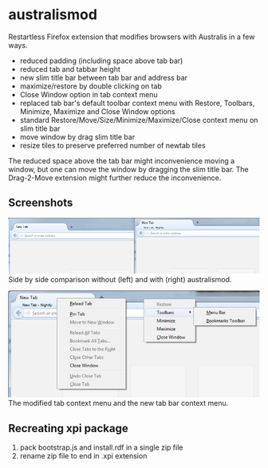 australismod
============

Restartless Firefox extension that modifies browsers with Australis in a few ways.

* reduced padding (including space above tab bar)
* reduced tab and tabbar height
* new slim title bar between tab bar and address bar
* maximize/restore by double clicking on tab
* Close Window option in tab context menu
* replaced tab bar's default toolbar context menu with Restore, Toolbars, Minimize, Maximize and Close Window options
* standard Restore/Move/Size/Minimize/Maximize/Close context menu on slim title bar
* move window by drag slim title bar
* resize tiles to preserve preferred number of newtab tiles

The reduced space above the tab bar might inconvenience moving a window,
but one can move the window by dragging the slim title bar.
The Drag-2-Move extension might further reduce the inconvenience.

## Screenshots

![Side by side comparison without (left) and with (right) australismod](sidebyside.png)<br />
Side by side comparison without (left) and with (right) australismod.

![The modified tab context menu and the new tab bar context menu](contextmenus.png)<br />
The modified tab context menu and the new tab bar context menu.

## Recreating xpi package
1. pack bootstrap.js and install.rdf in a single zip file
2. rename zip file to end in .xpi extension
